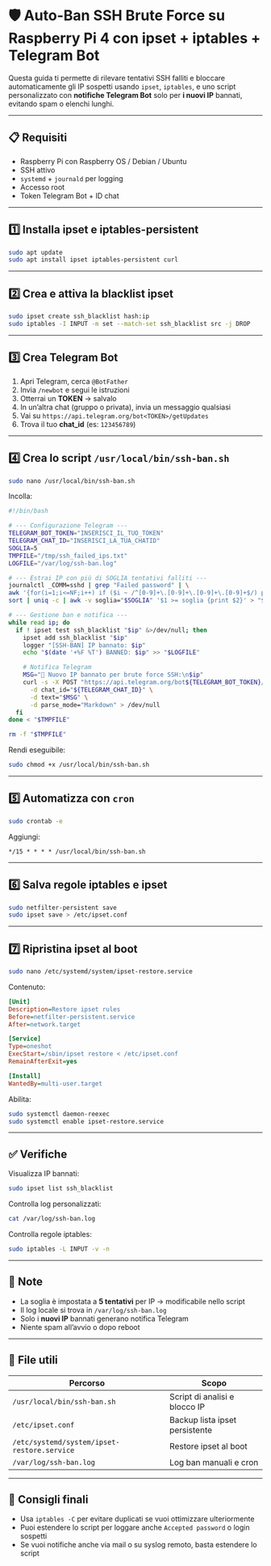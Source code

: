 # 🛡️ Auto-Ban SSH Brute Force su Raspberry Pi 4 con ipset + iptables + Telegram Bot

Questa guida ti permette di rilevare tentativi SSH falliti e bloccare automaticamente gli IP sospetti usando `ipset`, `iptables`, e uno script personalizzato con **notifiche Telegram Bot** solo per **i nuovi IP** bannati, evitando spam o elenchi lunghi.

---

## 📋 Requisiti

- Raspberry Pi con Raspberry OS / Debian / Ubuntu
- SSH attivo
- `systemd` + `journald` per logging
- Accesso root
- Token Telegram Bot + ID chat

---

## 1️⃣ Installa ipset e iptables-persistent

```bash
sudo apt update
sudo apt install ipset iptables-persistent curl
````

---

## 2️⃣ Crea e attiva la blacklist ipset

```bash
sudo ipset create ssh_blacklist hash:ip
sudo iptables -I INPUT -m set --match-set ssh_blacklist src -j DROP
```

---

## 3️⃣ Crea Telegram Bot

1. Apri Telegram, cerca `@BotFather`
2. Invia `/newbot` e segui le istruzioni
3. Otterrai un **TOKEN** → salvalo
4. In un’altra chat (gruppo o privata), invia un messaggio qualsiasi
5. Vai su `https://api.telegram.org/bot<TOKEN>/getUpdates`
6. Trova il tuo **chat\_id** (es: `123456789`)

---

## 4️⃣ Crea lo script `/usr/local/bin/ssh-ban.sh`

```bash
sudo nano /usr/local/bin/ssh-ban.sh
```

Incolla:

```bash
#!/bin/bash

# --- Configurazione Telegram ---
TELEGRAM_BOT_TOKEN="INSERISCI_IL_TUO_TOKEN"
TELEGRAM_CHAT_ID="INSERISCI_LA_TUA_CHATID"
SOGLIA=5
TMPFILE="/tmp/ssh_failed_ips.txt"
LOGFILE="/var/log/ssh-ban.log"

# --- Estrai IP con più di SOGLIA tentativi falliti ---
journalctl _COMM=sshd | grep "Failed password" | \
awk '{for(i=1;i<=NF;i++) if ($i ~ /^[0-9]+\.[0-9]+\.[0-9]+\.[0-9]+$/) print $i}' | \
sort | uniq -c | awk -v soglia="$SOGLIA" '$1 >= soglia {print $2}' > "$TMPFILE"

# --- Gestione ban e notifica ---
while read ip; do
  if ! ipset test ssh_blacklist "$ip" &>/dev/null; then
    ipset add ssh_blacklist "$ip"
    logger "[SSH-BAN] IP bannato: $ip"
    echo "$(date '+%F %T') BANNED: $ip" >> "$LOGFILE"

    # Notifica Telegram
    MSG="🚫 Nuovo IP bannato per brute force SSH:\n$ip"
    curl -s -X POST "https://api.telegram.org/bot${TELEGRAM_BOT_TOKEN}/sendMessage" \
      -d chat_id="${TELEGRAM_CHAT_ID}" \
      -d text="$MSG" \
      -d parse_mode="Markdown" > /dev/null
  fi
done < "$TMPFILE"

rm -f "$TMPFILE"
```

Rendi eseguibile:

```bash
sudo chmod +x /usr/local/bin/ssh-ban.sh
```

---

## 5️⃣ Automatizza con `cron`

```bash
sudo crontab -e
```

Aggiungi:

```cron
*/15 * * * * /usr/local/bin/ssh-ban.sh
```

---

## 6️⃣ Salva regole iptables e ipset

```bash
sudo netfilter-persistent save
sudo ipset save > /etc/ipset.conf
```

---

## 7️⃣ Ripristina ipset al boot

```bash
sudo nano /etc/systemd/system/ipset-restore.service
```

Contenuto:

```ini
[Unit]
Description=Restore ipset rules
Before=netfilter-persistent.service
After=network.target

[Service]
Type=oneshot
ExecStart=/sbin/ipset restore < /etc/ipset.conf
RemainAfterExit=yes

[Install]
WantedBy=multi-user.target
```

Abilita:

```bash
sudo systemctl daemon-reexec
sudo systemctl enable ipset-restore.service
```

---

## ✅ Verifiche

Visualizza IP bannati:

```bash
sudo ipset list ssh_blacklist
```

Controlla log personalizzati:

```bash
cat /var/log/ssh-ban.log
```

Controlla regole iptables:

```bash
sudo iptables -L INPUT -v -n
```

---

## 📌 Note

* La soglia è impostata a **5 tentativi** per IP → modificabile nello script
* Il log locale si trova in `/var/log/ssh-ban.log`
* Solo i **nuovi IP** bannati generano notifica Telegram
* Niente spam all’avvio o dopo reboot

---

## 📎 File utili

| Percorso                                    | Scopo                          |
| ------------------------------------------- | ------------------------------ |
| `/usr/local/bin/ssh-ban.sh`                 | Script di analisi e blocco IP  |
| `/etc/ipset.conf`                           | Backup lista ipset persistente |
| `/etc/systemd/system/ipset-restore.service` | Restore ipset al boot          |
| `/var/log/ssh-ban.log`                      | Log ban manuali e cron         |

---

## 🔐 Consigli finali

* Usa `iptables -C` per evitare duplicati se vuoi ottimizzare ulteriormente
* Puoi estendere lo script per loggare anche `Accepted password` o login sospetti
* Se vuoi notifiche anche via mail o su syslog remoto, basta estendere lo script
